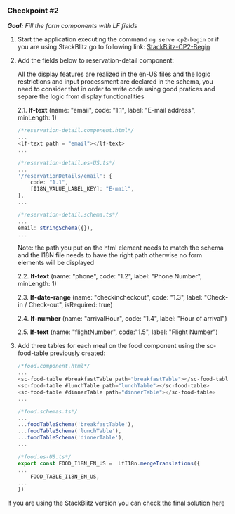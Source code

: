 ### Checkpoint #2

_**Goal:** Fill the form components with LF fields_

1.  Start the application executing the command `ng serve cp2-begin` or if you are using  StackBlitz go to following link: <a href="https://stackblitz.com/github/opensoft-sa/lf-self-checkin/tree/cp2-begin"  target="_blank">StackBlitz-CP2-Begin</a>
2.  Add the fields below to reservation-detail component:

	All the display features are realized in the en-US files and the logic restrictions and input processment are declared in the schema,
	you need to consider that in order to write code using good pratices and separe the logic from display functionalities

    2.1. **lf-text** (name: "email", code: "1.1", label: "E-mail address", minLength: 1)
	
	```typescript
	/*reservation-detail.component.html*/
	...
	<lf-text path = "email"></lf-text>
	...

	/*reservation-detail.es-US.ts*/
	...
	'/reservationDetails/email': {
		code: "1.1",
		[I18N_VALUE_LABEL_KEY]: "E-mail",
	},
	...

	/*reservation-detail.schema.ts*/
	...
	email: stringSchema({}),
	...
	```

	Note: the path you put on the html element needs to match the schema and the I18N file needs to have the right path otherwise no form elements will be displayed

    2.2. **lf-text** (name: "phone", code: "1.2", label: "Phone Number", minLength: 1)

    2.3. **lf-date-range** (name: "checkincheckout", code: "1.3", label: "Check-in / Check-out", isRequired: true)

    2.4. **lf-number** (name: "arrivalHour", code: "1.4", label: "Hour of arrival")

    2.5. **lf-text** (name: "flightNumber", code:"1.5", label: "Flight Number")

3.  Add three tables for each meal on the food component using the sc-food-table previously created:

	```typescript
	/*food.component.html*/
	...
	<sc-food-table #breakfastTable path="breakfastTable"></sc-food-table>
	<sc-food-table #lunchTable path="lunchTable"></sc-food-table>
	<sc-food-table #dinnerTable path="dinnerTable"></sc-food-table>
	...

	/*food.schemas.ts*/
	...
	...foodTableSchema('breakfastTable'),
	...foodTableSchema('lunchTable'),
	...foodTableSchema('dinnerTable'),
	...

	/*food.es-US.ts*/
	export const FOOD_I18N_EN_US =  LfI18n.mergeTranslations({
	...
		FOOD_TABLE_I18N_EN_US,
	...
	})
	```

If you are using the StackBlitz version you can check the final solution <a href="https://stackblitz.com/github/opensoft-sa/lf-self-checkin/tree/cp2-end"  target="_blank"> here </a>
